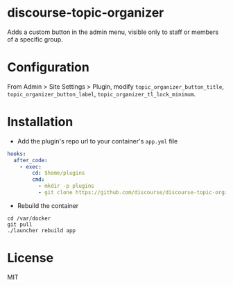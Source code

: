 discourse-topic-organizer
=======================

Adds a custom button in the admin menu, visible only to staff or members of a specific group.

Configuration
=====

From Admin > Site Settings > Plugin, modify `topic_organizer_button_title`, `topic_organizer_button_label`, `topic_organizer_tl_lock_minimum`.

Installation
============

* Add the plugin's repo url to your container's `app.yml` file

```yml
hooks:
  after_code:
    - exec:
        cd: $home/plugins
        cmd:
          - mkdir -p plugins
          - git clone https://github.com/discourse/discourse-topic-organizer.git
```

* Rebuild the container

```
cd /var/docker
git pull
./launcher rebuild app
```

License
=======
MIT

